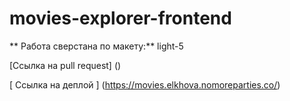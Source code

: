 # movies-explorer-frontend

** Работа сверстана по макету:** light-5

[Ссылка на pull request] ()

[ Ссылка на деплой ] (https://movies.elkhova.nomoreparties.co/)